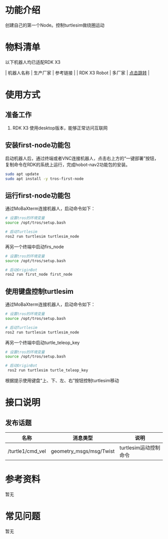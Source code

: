 # 功能介绍

创建自己的第一个Node。控制turtlesim做绕圈运动

# 物料清单

以下机器人均已适配RDK X3

| 机器人名称          | 生产厂家 | 参考链接                                                     |
| RDK X3 Robot        | 多厂家 | [点击跳转](https://developer.horizon.ai/sunrise) |

# 使用方式

## 准备工作

1. RDK X3 使用desktop版本，能够正常访问互联网

## 安装first-node功能包

启动机器人后，通过终端或者VNC连接机器人，点击右上方的“一键部署”按钮，复制命令在RDK的系统上运行，完成hobot-nav2功能包的安装。

```bash
sudo apt update
sudo apt install -y tros-first-node
```

## 运行first-node功能包

通过MoBaXterm连接机器人，启动命令如下：

```bash
# 设置tros的环境变量
source /opt/tros/setup.bash

# 启动Turtlesim
ros2 run turtlesim turtlesim_node
```

再另一个终端中启动firs_node

```bash
# 设置tros的环境变量
source /opt/tros/setup.bash

# 启动OriginBot
ros2 run first_node first_node
```

## 使用键盘控制turtlesim

通过MoBaXterm连接机器人，启动命令如下：

```bash
# 设置tros的环境变量
source /opt/tros/setup.bash

# 启动Turtlesim
ros2 run turtlesim turtlesim_node
```

再另一个终端中启动turtle_teleop_key

```bash
# 设置tros的环境变量
source /opt/tros/setup.bash

# 启动OriginBot
 ros2 run turtlesim turtle_teleop_key
```

根据提示使用键盘“上、下、左、右”按钮控制turtlesim移动

# 接口说明

## 发布话题
| 名称         | 消息类型                             | 说明                                     |
| ------------ | ------------------------------------ | ---------------------------------------- |
| /turtle1/cmd_vel | geometry_msgs/msg/Twist           | turtlesim运动控制命令 |


# 参考资料

暂无


# 常见问题

暂无
